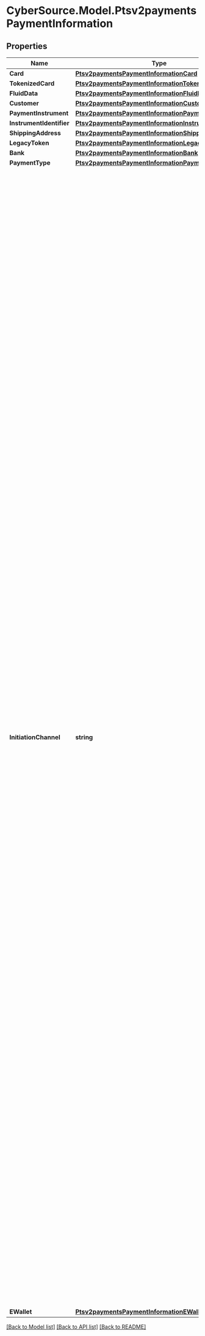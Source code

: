 # CyberSource.Model.Ptsv2paymentsPaymentInformation
## Properties

Name | Type | Description | Notes
------------ | ------------- | ------------- | -------------
**Card** | [**Ptsv2paymentsPaymentInformationCard**](Ptsv2paymentsPaymentInformationCard.md) |  | [optional] 
**TokenizedCard** | [**Ptsv2paymentsPaymentInformationTokenizedCard**](Ptsv2paymentsPaymentInformationTokenizedCard.md) |  | [optional] 
**FluidData** | [**Ptsv2paymentsPaymentInformationFluidData**](Ptsv2paymentsPaymentInformationFluidData.md) |  | [optional] 
**Customer** | [**Ptsv2paymentsPaymentInformationCustomer**](Ptsv2paymentsPaymentInformationCustomer.md) |  | [optional] 
**PaymentInstrument** | [**Ptsv2paymentsPaymentInformationPaymentInstrument**](Ptsv2paymentsPaymentInformationPaymentInstrument.md) |  | [optional] 
**InstrumentIdentifier** | [**Ptsv2paymentsPaymentInformationInstrumentIdentifier**](Ptsv2paymentsPaymentInformationInstrumentIdentifier.md) |  | [optional] 
**ShippingAddress** | [**Ptsv2paymentsPaymentInformationShippingAddress**](Ptsv2paymentsPaymentInformationShippingAddress.md) |  | [optional] 
**LegacyToken** | [**Ptsv2paymentsPaymentInformationLegacyToken**](Ptsv2paymentsPaymentInformationLegacyToken.md) |  | [optional] 
**Bank** | [**Ptsv2paymentsPaymentInformationBank**](Ptsv2paymentsPaymentInformationBank.md) |  | [optional] 
**PaymentType** | [**Ptsv2paymentsPaymentInformationPaymentType**](Ptsv2paymentsPaymentInformationPaymentType.md) |  | [optional] 
**InitiationChannel** | **string** | Mastercard-defined code that indicates how the account information was obtained.  - &#x60;00&#x60; (default): Card - &#x60;01&#x60;: Removable secure element that is personalized for use with a mobile phone and controlled by the wireless service provider; examples: subscriber identity module (SIM), universal integrated circuit card (UICC) - &#x60;02&#x60;: Key fob - &#x60;03&#x60;: Watch - &#x60;04&#x60;: Mobile tag - &#x60;05&#x60;: Wristband - &#x60;06&#x60;: Mobile phone case or sleeve - &#x60;07&#x60;: Mobile phone with a non-removable, secure element that is controlled by the wireless service provider; for example, code division multiple access (CDMA) - &#x60;08&#x60;: Removable secure element that is personalized for use with a mobile phone and not controlled by the wireless service provider; example: memory card - &#x60;09&#x60;: Mobile phone with a non-removable, secure element that is not controlled by the wireless service provider - &#x60;10&#x60;: Removable secure element that is personalized for use with a tablet or e-book and is controlled by the wireless service provider; examples: subscriber identity module (SIM), universal integrated circuit card (UICC) - &#x60;11&#x60;: Tablet or e-book with a non-removable, secure element that is controlled by the wireless service provider - &#x60;12&#x60;: Removable secure element that is personalized for use with a tablet or e-book and is not controlled by the wireless service provider - &#x60;13&#x60;: Tablet or e-book with a non-removable, secure element that is not controlled by the wireless service provider  This field is supported only for Mastercard on CyberSource through VisaNet.  #### Used by **Authorization** Optional field.  | [optional] 
**EWallet** | [**Ptsv2paymentsPaymentInformationEWallet**](Ptsv2paymentsPaymentInformationEWallet.md) |  | [optional] 

[[Back to Model list]](../README.md#documentation-for-models) [[Back to API list]](../README.md#documentation-for-api-endpoints) [[Back to README]](../README.md)

